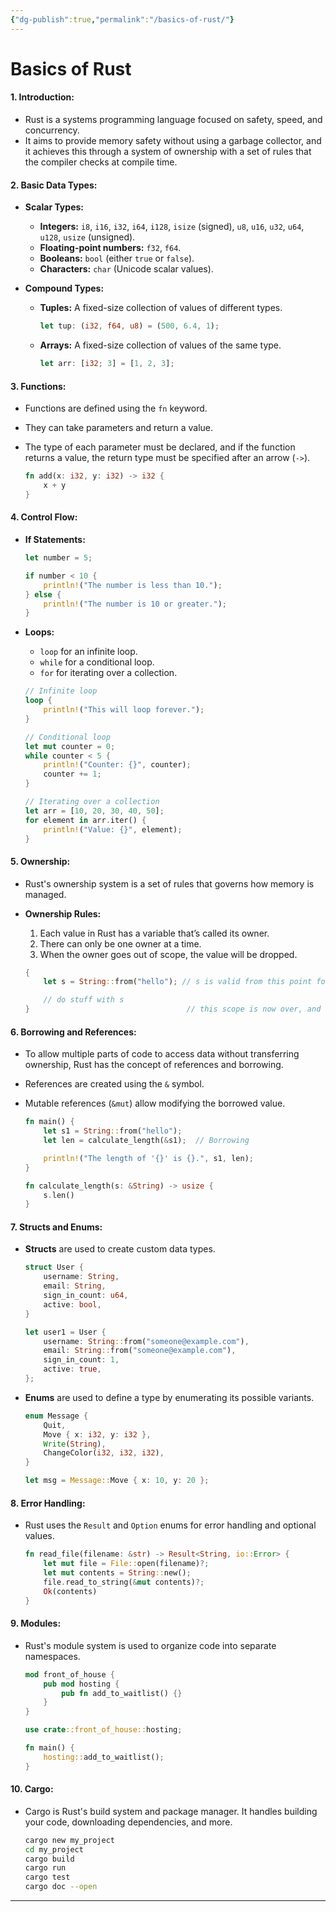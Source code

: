 ```yaml
---
{"dg-publish":true,"permalink":"/basics-of-rust/"}
---
```


# Basics of Rust
#### 1. Introduction:
- Rust is a systems programming language focused on safety, speed, and concurrency.
- It aims to provide memory safety without using a garbage collector, and it achieves this through a system of ownership with a set of rules that the compiler checks at compile time.

#### 2. Basic Data Types:

- **Scalar Types:**
  - **Integers:** `i8`, `i16`, `i32`, `i64`, `i128`, `isize` (signed), `u8`, `u16`, `u32`, `u64`, `u128`, `usize` (unsigned).
  - **Floating-point numbers:** `f32`, `f64`.
  - **Booleans:** `bool` (either `true` or `false`).
  - **Characters:** `char` (Unicode scalar values).

- **Compound Types:**
  - **Tuples:** A fixed-size collection of values of different types.
    ```rust
    let tup: (i32, f64, u8) = (500, 6.4, 1);
    ```
  - **Arrays:** A fixed-size collection of values of the same type.
    ```rust
    let arr: [i32; 3] = [1, 2, 3];
    ```

#### 3. Functions:

- Functions are defined using the `fn` keyword.
- They can take parameters and return a value.
- The type of each parameter must be declared, and if the function returns a value, the return type must be specified after an arrow (`->`).

  ```rust
  fn add(x: i32, y: i32) -> i32 {
      x + y
  }
  ```

#### 4. Control Flow:

- **If Statements:**
  ```rust
  let number = 5;

  if number < 10 {
      println!("The number is less than 10.");
  } else {
      println!("The number is 10 or greater.");
  }
  ```

- **Loops:**
  - `loop` for an infinite loop.
  - `while` for a conditional loop.
  - `for` for iterating over a collection.
  
  ```rust
  // Infinite loop
  loop {
      println!("This will loop forever.");
  }

  // Conditional loop
  let mut counter = 0;
  while counter < 5 {
      println!("Counter: {}", counter);
      counter += 1;
  }

  // Iterating over a collection
  let arr = [10, 20, 30, 40, 50];
  for element in arr.iter() {
      println!("Value: {}", element);
  }
  ```

#### 5. Ownership:

- Rust's ownership system is a set of rules that governs how memory is managed.
- **Ownership Rules:**
  1. Each value in Rust has a variable that’s called its owner.
  2. There can only be one owner at a time.
  3. When the owner goes out of scope, the value will be dropped.

  ```rust
  {
      let s = String::from("hello"); // s is valid from this point forward

      // do stuff with s
  }                                   // this scope is now over, and s is no longer valid
  ```

#### 6. Borrowing and References:

- To allow multiple parts of  code to access data without transferring ownership, Rust has the concept of references and borrowing.
- References are created using the `&` symbol.
- Mutable references (`&mut`) allow modifying the borrowed value.

  ```rust
  fn main() {
      let s1 = String::from("hello");
      let len = calculate_length(&s1);  // Borrowing

      println!("The length of '{}' is {}.", s1, len);
  }

  fn calculate_length(s: &String) -> usize {
      s.len()
  }
  ```

#### 7. Structs and Enums:

- **Structs** are used to create custom data types.
  ```rust
  struct User {
      username: String,
      email: String,
      sign_in_count: u64,
      active: bool,
  }

  let user1 = User {
      username: String::from("someone@example.com"),
      email: String::from("someone@example.com"),
      sign_in_count: 1,
      active: true,
  };
  ```

- **Enums** are used to define a type by enumerating its possible variants.
  ```rust
  enum Message {
      Quit,
      Move { x: i32, y: i32 },
      Write(String),
      ChangeColor(i32, i32, i32),
  }

  let msg = Message::Move { x: 10, y: 20 };
  ```

#### 8. Error Handling:

- Rust uses the `Result` and `Option` enums for error handling and optional values.

  ```rust
  fn read_file(filename: &str) -> Result<String, io::Error> {
      let mut file = File::open(filename)?;
      let mut contents = String::new();
      file.read_to_string(&mut contents)?;
      Ok(contents)
  }
  ```

#### 9. Modules:

- Rust's module system is used to organize code into separate namespaces.

  ```rust
  mod front_of_house {
      pub mod hosting {
          pub fn add_to_waitlist() {}
      }
  }

  use crate::front_of_house::hosting;

  fn main() {
      hosting::add_to_waitlist();
  }
  ```

#### 10. Cargo:

- Cargo is Rust's build system and package manager. It handles building your code, downloading dependencies, and more.

  ```sh
  cargo new my_project
  cd my_project
  cargo build
  cargo run
  cargo test
  cargo doc --open
  ```

---
